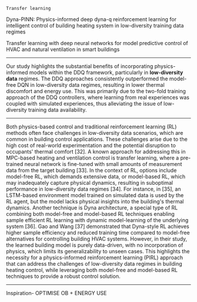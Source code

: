 `Transfer learning`

Dyna-PINN: Physics-informed deep dyna-q reinforcement learning for intelligent control of building heating system in low-diversity training data regimes

Transfer learning with deep neural networks for model predictive control of HVAC and natural ventilation in smart buildings

----
Our study highlights the substantial benefits of incorporating physics-informed models within the DDQ framework, particularly in **low-diversity data** regimes. The DDQ approaches consistently outperformed the model-free DQN in low-diversity data regimes, resulting in lower thermal discomfort and energy use. This was primarily due to the two-fold training approach of the DDQ controllers, where learning from real experiences was coupled with simulated experiences, thus alleviating the issue of low-diversity training data availability.

----
Both physics-based control and traditional reinforcement learning (RL) methods often face challenges in low-diversity data scenarios, which are common in building control applications. These challenges arise due to the high cost of real-world experimentation and the potential disruption to occupants' thermal comfort [32]. A known approach for addressing this in MPC-based heating and ventilation control is transfer learning, where a pre-trained neural network is fine-tuned with small amounts of measurement data from the target building [33]. In the context of RL, options include model-free RL, which demands extensive data, or model-based RL, which may inadequately capture physical dynamics, resulting in suboptimal performance in low-diversity data regimes [34]. For instance, in [35], an LSTM-based environment model trained on simulated data is used by the RL agent, but the model lacks physical insights into the building's thermal dynamics. Another technique is Dyna architecture, a special type of RL combining both model-free and model-based RL techniques enabling sample efficient RL learning with dynamic model-learning of the underlying system [36]. Gao and Wang [37] demonstrated that Dyna-style RL achieves higher sample efficiency and reduced training time compared to model-free alternatives for controlling building HVAC systems. However, in their study, the learned building model is purely data-driven, with no incorporation of physics, which limits its generalizability to unseen cases. This highlights the necessity for a physics-informed reinforcement learning (PIRL) approach that can address the challenges of low-diversity data regimes in building heating control, while leveraging both model-free and model-based RL techniques to provide a robust control solution.


---
Inspiration- OPTIMISE OB + ENERGY USE
